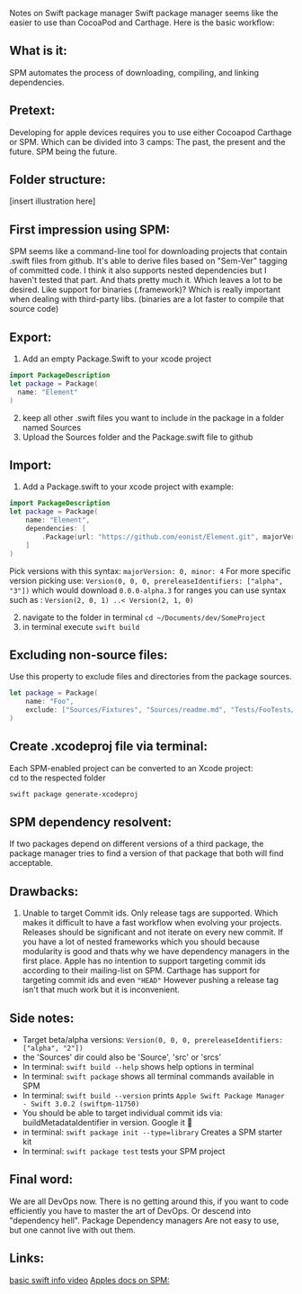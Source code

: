 Notes on Swift package manager<!--more--> Swift package manager seems like the easier to use than CocoaPod and Carthage. Here is the basic workflow:

## What is it:  
SPM automates the process of downloading, compiling, and linking dependencies. 

## Pretext:  
Developing for apple devices requires you to use either Cocoapod Carthage or SPM. Which can be divided into 3 camps: The past, the present and the future. SPM being the future. 

## Folder structure:

[insert illustration here]

## First impression using SPM:

SPM seems like a command-line tool for downloading projects that contain .swift files from github. It's able to derive files based on "Sem-Ver" tagging of committed code. I think it also supports nested dependencies but I haven't tested that part. And thats pretty much it. Which leaves a lot to be desired. Like support for binaries (.framework)? Which is really important when dealing with third-party libs. (binaries are a lot faster to compile that source code)

## Export: 
1. Add an empty Package.Swift to your xcode project
```swift
import PackageDescription
let package = Package(
  name: "Element"
)
```
2. keep all other .swift files you want to include in the package in a folder named Sources
3. Upload the Sources folder and the Package.swift file to github


## Import: 

1. Add a Package.swift to your xcode project with example: 
```swift
import PackageDescription
let package = Package(
    name: "Element",
    dependencies: [
        .Package(url: "https://github.com/eonist/Element.git", majorVersion: 1)/*<--1.0.0..<2.0.0*/
    ]
)
```
 
Pick versions with this syntax: ``majorVersion: 0, minor: 4`` For more specific version picking use: ``Version(0, 0, 0, prereleaseIdentifiers: ["alpha", "3"])`` which would download ``0.0.0-alpha.3`` for ranges you can use syntax such as : ``Version(2, 0, 1) ..< Version(2, 1, 0)``



2. navigate to the folder in terminal ``cd ~/Documents/dev/SomeProject``  
3. in terminal execute ``swift build``

## Excluding non-source files:  
Use this property to exclude files and directories from the package sources.  
```swift
let package = Package(
    name: "Foo",
    exclude: ["Sources/Fixtures", "Sources/readme.md", "Tests/FooTests/images"]
)
```

## Create .xcodeproj file via terminal:
Each SPM-enabled project can be converted to an Xcode project:  
cd to the respected folder
```bash
swift package generate-xcodeproj
```

## SPM dependency resolvent: 

If two packages depend on different versions of a third package, the package manager tries to find a version of that package that both will find acceptable.

## Drawbacks:

1. Unable to target Commit ids. Only release tags are supported. Which makes it difficult to have a fast workflow when evolving your projects. Releases should be significant and not iterate on every new commit. If you have a lot of nested frameworks which you should because modularity is good and thats why we have dependency managers in the first place. Apple has no intention to support targeting commit ids according to their mailing-list on SPM. Carthage has support for targeting commit ids and even ``"HEAD"`` However pushing a release tag isn't that much work but it is inconvenient. 

## Side notes:  
- Target beta/alpha versions: ``Version(0, 0, 0, prereleaseIdentifiers: ["alpha", "2"])``
-  the 'Sources' dir could also be 'Source', 'src' or 'srcs'
- In terminal: ``swift build --help`` shows help options in terminal
- In terminal: ``swift package`` shows all terminal commands available in SPM
- In terminal: ``swift build --version`` prints ``Apple Swift Package Manager - Swift 3.0.2 (swiftpm-11750)``
- You should be able to target individual commit ids via: buildMetadataIdentifier in version. Google it 🔑
- in terminal: ``swift package init --type=library`` Creates a SPM starter kit
- In terminal: ``swift package test`` tests your SPM project 

## Final word:
We are all DevOps now. There is no getting around this, if you want to code efficiently you have to master the art of DevOps. Or descend into "dependency hell". Package Dependency managers Are not easy to use, but one cannot live with out them. 

## Links:

[basic swift info video](https://honzadvorsky.com/articles/2016-06-30-19-00-nslondon_swift_package_manager/) 
[Apples docs on SPM:](https://github.com/apple/swift-package-manager/blob/master/Documentation/Reference.md#source-layouts) 